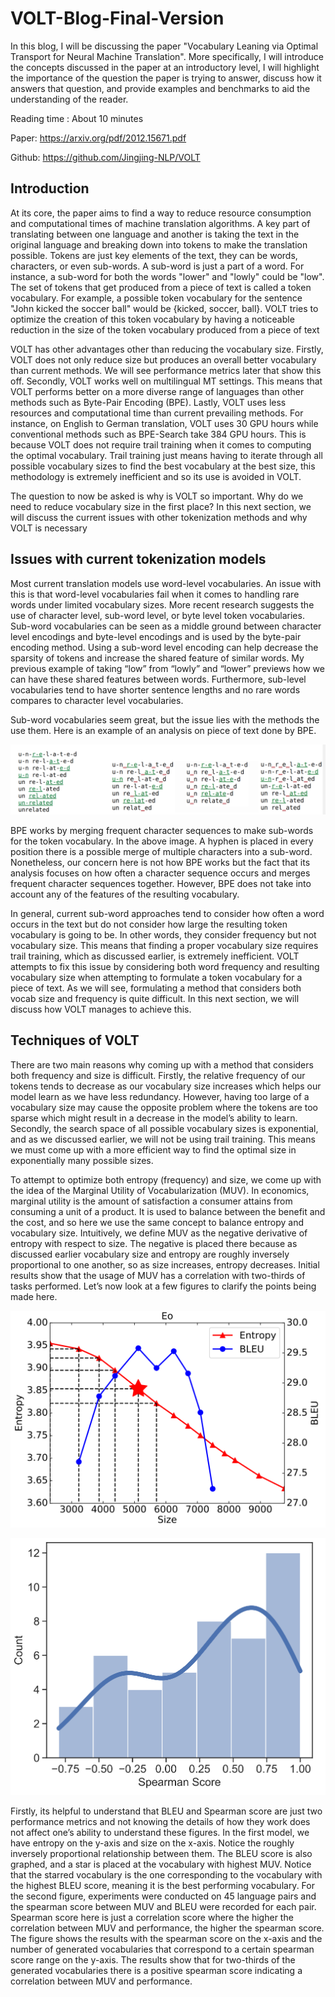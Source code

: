 # VOLT-Blog-Final-Version
In this blog, I will be discussing the paper "Vocabulary Leaning via Optimal Transport for Neural Machine Translation". More specifically, I will introduce the concepts discussed in the paper at an introductory level, I will highlight the importance of the question the paper is trying to answer, discuss how it answers that question, and provide examples and benchmarks to aid the understanding of the reader.

Reading time : About 10 minutes

Paper: https://arxiv.org/pdf/2012.15671.pdf

Github: https://github.com/Jingjing-NLP/VOLT

## Introduction

At its core, the paper aims to find a way to reduce resource consumption and computational times of machine translation algorithms. A key part of translating between one language and another is taking the text in the original language and breaking down into tokens to make the translation possible. Tokens are just key elements of the text, they can be words, characters, or even sub-words. A sub-word is just a part of a word. For instance, a sub-word for both the words "lower" and "lowly" could be "low". The set of tokens that get produced from a piece of text is called a token vocabulary. For example, a possible token vocabulary for the sentence "John kicked the soccer ball" would be {kicked, soccer, ball}. VOLT tries to optimize the creation of this token vocabulary by having a noticeable reduction in the size of the token vocabulary produced from a piece of text

VOLT has other advantages other than reducing the vocabulary size. Firstly, VOLT does not only reduce size but produces an overall better vocabulary than current methods. We will see performance metrics later that show this off. Secondly, VOLT works well on multilingual MT settings. This means that VOLT performs better on a more diverse range of languages than other methods such as Byte-Pair Encoding (BPE). Lastly, VOLT uses less resources and computational time than current prevailing methods. For instance, on English to German translation, VOLT uses 30 GPU hours while conventional methods such as BPE-Search take 384 GPU hours. This is because VOLT does not require trail training when it comes to computing the optimal vocabulary. Trail training just means having to iterate through all possible vocabulary sizes to find the best vocabulary at the best size, this methodology is extremely inefficient and so its use is avoided in VOLT. 

The question to now be asked is why is VOLT so important. Why do we need to reduce vocabulary size in the first place? In this next section, we will discuss the current issues with other tokenization methods and why VOLT is necessary

## Issues with current tokenization models

Most current translation models use word-level vocabularies. An issue with this is that word-level vocabularies fail when it comes to handling rare words under limited vocabulary sizes. More recent research suggests the use of character level, sub-word level, or byte level token vocabularies.  Sub-word vocabularies can be seen as a middle ground between character level encodings and byte-level encodings and is used by the byte-pair encoding method. Using a sub-word level encoding can help decrease the sparsity of tokens and increase the shared feature of similar words. My previous example of taking “low” from “lowly” and “lower” previews how we can have these shared features between words. Furthermore, sub-level vocabularies tend to have shorter sentence lengths and no rare words compares to character level vocabularies.

Sub-word vocabularies seem great, but the issue lies with the methods the use them. Here is an example of an analysis on piece of text done by BPE.

![image1](./BPE-Analysis-Example.png)

BPE works by merging frequent character sequences to make sub-words for the token vocabulary. In the above image. A hyphen is placed in every position there is a possible merge of multiple characters into a sub-word. Nonetheless, our concern here is not how BPE works but the fact that its analysis focuses on how often a character sequence occurs and merges frequent character sequences together. However, BPE does not take into account any of the features of the resulting vocabulary.   

In general, current sub-word approaches tend to consider how often a word occurs in the text but do not consider how large the resulting token vocabulary is going to be. In other words, they consider frequency but not vocabulary size. This means that finding a proper vocabulary size requires trail training, which as discussed earlier, is extremely inefficient. VOLT attempts to fix this issue by considering both word frequency and resulting vocabulary size when attempting to formulate a token vocabulary for a piece of text.  As we will see, formulating a method that considers both vocab size and frequency is quite difficult. In this next section, we will discuss how VOLT manages to achieve this. 

## Techniques of VOLT

There are two main reasons why coming up with a method that considers both frequency and size is difficult. Firstly, the relative frequency of our tokens tends to decrease as our vocabulary size increases which helps our model learn as we have less redundancy. However, having too large of a vocabulary size may cause the opposite problem where the tokens are too sparse which might result in a decrease in the model’s ability to learn. Secondly, the search space of all possible vocabulary sizes is exponential, and as we discussed earlier, we will not be using trail training. This means we must come up with a more efficient way to find the optimal size in exponentially many possible sizes.

To attempt to optimize both entropy (frequency) and size, we come up with the idea of the Marginal Utility of Vocabularization (MUV). In economics, marginal utility is the amount of satisfaction a consumer attains from consuming a unit of a product. It is used to balance between the benefit and the cost, and so here we use the same concept to balance entropy and vocabulary size. Intuitively, we define MUV as the negative derivative of entropy with respect to size. The negative is placed there because as discussed earlier vocabulary size and entropy are roughly inversely proportional to one another, so as size increases, entropy decreases. Initial results show that the usage of MUV has a correlation with two-thirds of tasks performed. Let’s now look at a few figures to clarify the points being made here.

![image2](./VOLT-MUV-Example.png)

![image3](./VOLT-MUVCorrelation-Example.png)

Firstly, its helpful to understand that BLEU and Spearman score are just two performance metrics and not knowing the details of how they work does not affect one’s ability to understand these figures. In the first model, we have entropy on the y-axis and size on the x-axis. Notice the roughly inversely proportional relationship between them. The BLEU score is also graphed, and a star is placed at the vocabulary with highest MUV. Notice that the starred vocabulary is the one corresponding to the vocabulary with the highest BLEU score, meaning it is the best performing vocabulary. 
For the second figure, experiments were conducted on 45 language pairs and the spearman score between MUV and BLEU were recorded for each pair. Spearman score here is just a correlation score where the higher the correlation between MUV and performance, the higher the spearman score. The figure shows the results with the spearman score on the x-axis and the number of generated vocabularies that correspond to a certain spearman score range on the y-axis. The results show that for two-thirds of the generated vocabularies there is a positive spearman score indicating a correlation between MUV and performance.


